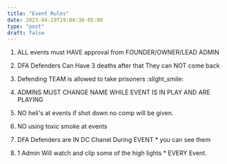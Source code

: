 ```yaml
---
title: "Event Rules"
date: 2023-04-19T19:04:38-05:00
type: "post"
draft: false
---
```



1. ALL events must HAVE approval from FOUNDER/OWNER/LEAD ADMIN

2. DFA Defenders Can Have 3 deaths after that They can NOT come back 

3. Defending TEAM is allowed to take prisoners :slight_smile:

4. ADMINS MUST CHANGE NAME WHILE EVENT IS IN PLAY AND ARE PLAYING

5. NO heli's at events if shot down no comp will be given.

6. NO using toxic smoke at events

7. DFA Defenders are IN DC Chanel During EVENT * you can see them

8. 1 Admin Will watch and clip some of the high lights * EVERY Event.

